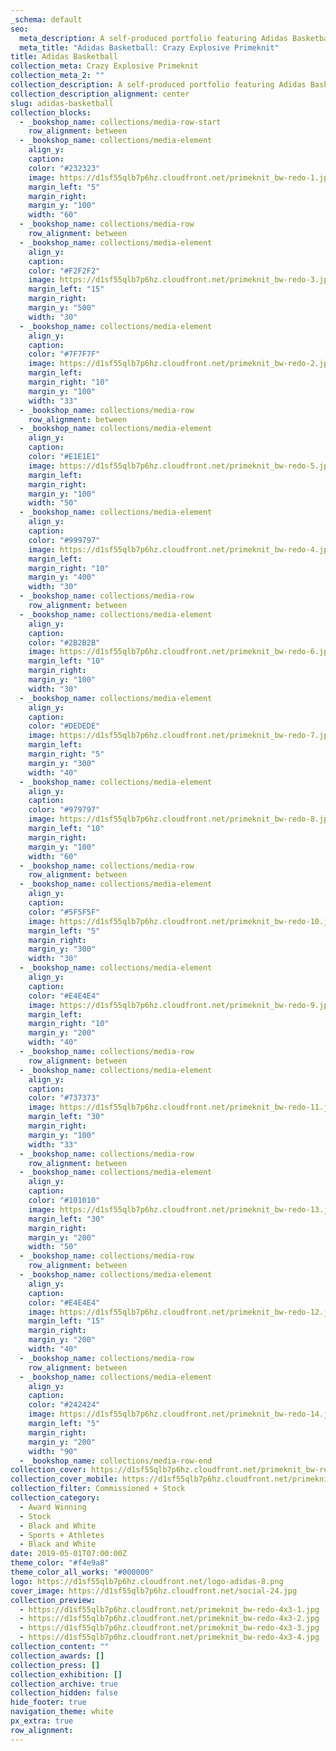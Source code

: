 ```yaml
---
_schema: default
seo:
  meta_description: A self-produced portfolio featuring Adidas Basketball apparel and footwear.
  meta_title: "Adidas Basketball: Crazy Explosive Primeknit"
title: Adidas Basketball
collection_meta: Crazy Explosive Primeknit
collection_meta_2: ""
collection_description: A self-produced portfolio featuring Adidas Basketball apparel and footwear.
collection_description_alignment: center
slug: adidas-basketball
collection_blocks:
  - _bookshop_name: collections/media-row-start
    row_alignment: between
  - _bookshop_name: collections/media-element
    align_y:
    caption:
    color: "#232323"
    image: https://d1sf55qlb7p6hz.cloudfront.net/primeknit_bw-redo-1.jpg
    margin_left: "5"
    margin_right:
    margin_y: "100"
    width: "60"
  - _bookshop_name: collections/media-row
    row_alignment: between
  - _bookshop_name: collections/media-element
    align_y:
    caption:
    color: "#F2F2F2"
    image: https://d1sf55qlb7p6hz.cloudfront.net/primeknit_bw-redo-3.jpg
    margin_left: "15"
    margin_right:
    margin_y: "500"
    width: "30"
  - _bookshop_name: collections/media-element
    align_y:
    caption:
    color: "#7F7F7F"
    image: https://d1sf55qlb7p6hz.cloudfront.net/primeknit_bw-redo-2.jpg
    margin_left:
    margin_right: "10"
    margin_y: "100"
    width: "33"
  - _bookshop_name: collections/media-row
    row_alignment: between
  - _bookshop_name: collections/media-element
    align_y:
    caption:
    color: "#E1E1E1"
    image: https://d1sf55qlb7p6hz.cloudfront.net/primeknit_bw-redo-5.jpg
    margin_left:
    margin_right:
    margin_y: "100"
    width: "50"
  - _bookshop_name: collections/media-element
    align_y:
    caption:
    color: "#999797"
    image: https://d1sf55qlb7p6hz.cloudfront.net/primeknit_bw-redo-4.jpg
    margin_left:
    margin_right: "10"
    margin_y: "400"
    width: "30"
  - _bookshop_name: collections/media-row
    row_alignment: between
  - _bookshop_name: collections/media-element
    align_y:
    caption:
    color: "#2B2B2B"
    image: https://d1sf55qlb7p6hz.cloudfront.net/primeknit_bw-redo-6.jpg
    margin_left: "10"
    margin_right:
    margin_y: "100"
    width: "30"
  - _bookshop_name: collections/media-element
    align_y:
    caption:
    color: "#DEDEDE"
    image: https://d1sf55qlb7p6hz.cloudfront.net/primeknit_bw-redo-7.jpg
    margin_left:
    margin_right: "5"
    margin_y: "300"
    width: "40"
  - _bookshop_name: collections/media-element
    align_y:
    caption:
    color: "#979797"
    image: https://d1sf55qlb7p6hz.cloudfront.net/primeknit_bw-redo-8.jpg
    margin_left: "10"
    margin_right:
    margin_y: "100"
    width: "60"
  - _bookshop_name: collections/media-row
    row_alignment: between
  - _bookshop_name: collections/media-element
    align_y:
    caption:
    color: "#5F5F5F"
    image: https://d1sf55qlb7p6hz.cloudfront.net/primeknit_bw-redo-10.jpg
    margin_left: "5"
    margin_right:
    margin_y: "300"
    width: "30"
  - _bookshop_name: collections/media-element
    align_y:
    caption:
    color: "#E4E4E4"
    image: https://d1sf55qlb7p6hz.cloudfront.net/primeknit_bw-redo-9.jpg
    margin_left:
    margin_right: "10"
    margin_y: "200"
    width: "40"
  - _bookshop_name: collections/media-row
    row_alignment: between
  - _bookshop_name: collections/media-element
    align_y:
    caption:
    color: "#737373"
    image: https://d1sf55qlb7p6hz.cloudfront.net/primeknit_bw-redo-11.jpg
    margin_left: "30"
    margin_right:
    margin_y: "100"
    width: "33"
  - _bookshop_name: collections/media-row
    row_alignment: between
  - _bookshop_name: collections/media-element
    align_y:
    caption:
    color: "#101010"
    image: https://d1sf55qlb7p6hz.cloudfront.net/primeknit_bw-redo-13.jpg
    margin_left: "30"
    margin_right:
    margin_y: "200"
    width: "50"
  - _bookshop_name: collections/media-row
    row_alignment: between
  - _bookshop_name: collections/media-element
    align_y:
    caption:
    color: "#E4E4E4"
    image: https://d1sf55qlb7p6hz.cloudfront.net/primeknit_bw-redo-12.jpg
    margin_left: "15"
    margin_right:
    margin_y: "200"
    width: "40"
  - _bookshop_name: collections/media-row
    row_alignment: between
  - _bookshop_name: collections/media-element
    align_y:
    caption:
    color: "#242424"
    image: https://d1sf55qlb7p6hz.cloudfront.net/primeknit_bw-redo-14.jpg
    margin_left: "5"
    margin_right:
    margin_y: "200"
    width: "90"
  - _bookshop_name: collections/media-row-end
collection_cover: https://d1sf55qlb7p6hz.cloudfront.net/primeknit_bw-redo-horizontal-1.jpg
collection_cover_mobile: https://d1sf55qlb7p6hz.cloudfront.net/primeknit_bw-redo-vertical-1.jpg
collection_filter: Commissioned + Stock
collection_category:
  - Award Winning
  - Stock
  - Black and White
  - Sports + Athletes
  - Black and White
date: 2019-05-01T07:00:00Z
theme_color: "#f4e9a8"
theme_color_all_works: "#000000"
logo: https://d1sf55qlb7p6hz.cloudfront.net/logo-adidas-8.png
cover_image: https://d1sf55qlb7p6hz.cloudfront.net/social-24.jpg
collection_preview:
  - https://d1sf55qlb7p6hz.cloudfront.net/primeknit_bw-redo-4x3-1.jpg
  - https://d1sf55qlb7p6hz.cloudfront.net/primeknit_bw-redo-4x3-2.jpg
  - https://d1sf55qlb7p6hz.cloudfront.net/primeknit_bw-redo-4x3-3.jpg
  - https://d1sf55qlb7p6hz.cloudfront.net/primeknit_bw-redo-4x3-4.jpg
collection_content: ""
collection_awards: []
collection_press: []
collection_exhibition: []
collection_archive: true
collection_hidden: false
hide_footer: true
navigation_theme: white
px_extra: true
row_alignment:
---
```

